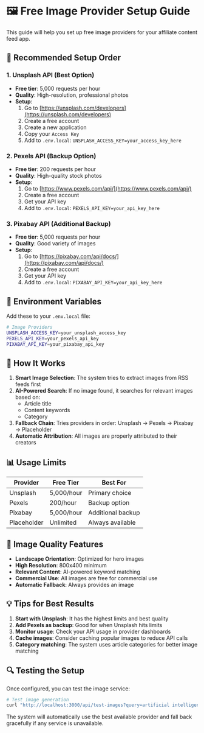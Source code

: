 # 🖼️ Free Image Provider Setup Guide

This guide will help you set up free image providers for your affiliate content feed app.

## 🎯 **Recommended Setup Order**

### **1. Unsplash API (Best Option)**
- **Free tier**: 5,000 requests per hour
- **Quality**: High-resolution, professional photos
- **Setup**: 
  1. Go to [https://unsplash.com/developers](https://unsplash.com/developers)
  2. Create a free account
  3. Create a new application
  4. Copy your `Access Key`
  5. Add to `.env.local`: `UNSPLASH_ACCESS_KEY=your_access_key_here`

### **2. Pexels API (Backup Option)**
- **Free tier**: 200 requests per hour
- **Quality**: High-quality stock photos
- **Setup**:
  1. Go to [https://www.pexels.com/api/](https://www.pexels.com/api/)
  2. Create a free account
  3. Get your API key
  4. Add to `.env.local`: `PEXELS_API_KEY=your_api_key_here`

### **3. Pixabay API (Additional Backup)**
- **Free tier**: 5,000 requests per hour
- **Quality**: Good variety of images
- **Setup**:
  1. Go to [https://pixabay.com/api/docs/](https://pixabay.com/api/docs/)
  2. Create a free account
  3. Get your API key
  4. Add to `.env.local`: `PIXABAY_API_KEY=your_api_key_here`

## 🔧 **Environment Variables**

Add these to your `.env.local` file:

```bash
# Image Providers
UNSPLASH_ACCESS_KEY=your_unsplash_access_key
PEXELS_API_KEY=your_pexels_api_key
PIXABAY_API_KEY=your_pixabay_api_key
```

## 🚀 **How It Works**

1. **Smart Image Selection**: The system tries to extract images from RSS feeds first
2. **AI-Powered Search**: If no image found, it searches for relevant images based on:
   - Article title
   - Content keywords
   - Category
3. **Fallback Chain**: Tries providers in order: Unsplash → Pexels → Pixabay → Placeholder
4. **Automatic Attribution**: All images are properly attributed to their creators

## 📊 **Usage Limits**

| Provider | Free Tier | Best For |
|----------|-----------|----------|
| Unsplash | 5,000/hour | Primary choice |
| Pexels | 200/hour | Backup option |
| Pixabay | 5,000/hour | Additional backup |
| Placeholder | Unlimited | Always available |

## 🎨 **Image Quality Features**

- **Landscape Orientation**: Optimized for hero images
- **High Resolution**: 800x400 minimum
- **Relevant Content**: AI-powered keyword matching
- **Commercial Use**: All images are free for commercial use
- **Automatic Fallback**: Always provides an image

## 💡 **Tips for Best Results**

1. **Start with Unsplash**: It has the highest limits and best quality
2. **Add Pexels as backup**: Good for when Unsplash hits limits
3. **Monitor usage**: Check your API usage in provider dashboards
4. **Cache images**: Consider caching popular images to reduce API calls
5. **Category matching**: The system uses article categories for better image matching

## 🔍 **Testing the Setup**

Once configured, you can test the image service:

```bash
# Test image generation
curl "http://localhost:3000/api/test-images?query=artificial intelligence"
```

The system will automatically use the best available provider and fall back gracefully if any service is unavailable. 